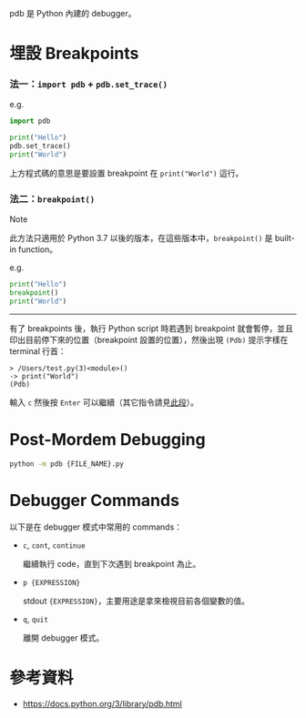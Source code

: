 pdb 是 Python 內建的 debugger。

# 埋設 Breakpoints

### 法一：`import pdb` + `pdb.set_trace()`

e.g.

```Python
import pdb

print("Hello")
pdb.set_trace()
print("World")
```

上方程式碼的意思是要設置 breakpoint 在 `print("World")` 這行。

### 法二：`breakpoint()`

>[!Note]
>此方法只適用於 Python 3.7 以後的版本，在這些版本中，`breakpoint()` 是 built-in function。

e.g.

```Python
print("Hello")
breakpoint()
print("World")
```

---

有了 breakpoints 後，執行 Python script 時若遇到 breakpoint 就會暫停，並且印出目前停下來的位置（breakpoint 設置的位置），然後出現 `(Pdb)` 提示字樣在 terminal 行首：

```plaintext
> /Users/test.py(3)<module>()
-> print("World")
(Pdb) 
```

輸入 `c` 然後按 `Enter` 可以繼續（其它指令請見[此段](</./Programming Language/Python/pdb - The Python Debugger.md#Debugger Commands>)）。

# Post-Mordem Debugging

```bash
python -m pdb {FILE_NAME}.py
```

# Debugger Commands

以下是在 debugger 模式中常用的 commands：

- `c`, `cont`, `continue`

    繼續執行 code，直到下次遇到 breakpoint 為止。

- `p {EXPRESSION}`

    stdout `{EXPRESSION}`，主要用途是拿來檢視目前各個變數的值。

- `q`, `quit`

    離開 debugger 模式。

# 參考資料

- <https://docs.python.org/3/library/pdb.html>
